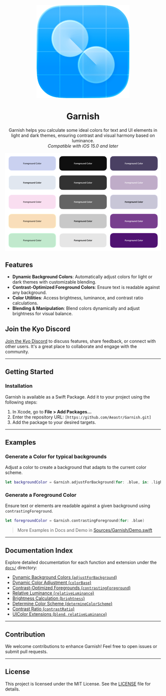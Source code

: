 <div align="center">
  <img width="300" height="300" src="/assets/icon.png" alt="Garnish Logo">
  <h1><b>Garnish</b></h1>
  <p>
    Garnish helps you calculate some ideal colors for text and UI elements in light and dark themes, ensuring contrast and visual harmony based on luminance.
    <br>
    <i>Compatible with iOS 15.0 and later</i>
  </p>
</div>



![This image contains 15 rounded rectangles arranged in a 3x5 grid, each showcasing a unique background color with centered text that reads “Foreground Color.” The rectangles display a variety of colors. The text “Foreground Color” adjusts in contrast against each background to maintain visibility](assets/example1.png)

## Features
- **Dynamic Background Colors**: Automatically adjust colors for light or dark themes with customizable blending.
- **Contrast-Optimized Foreground Colors**: Ensure text is readable against any background.
- **Color Utilities**: Access brightness, luminance, and contrast ratio calculations.
- **Blending & Manipulation**: Blend colors dynamically and adjust brightness for visual balance.

## Join the Kyo Discord

[Join the Kyo Discord](https://discord.gg/6NHhAvwbXV) to discuss features, share feedback, or connect with other users. It's a great place to collaborate and engage with the community.

---

## Getting Started

### Installation
Garnish is available as a Swift Package. Add it to your project using the following steps:

1. In Xcode, go to **File > Add Packages...**
2. Enter the repository URL: `[https://github.com/Aeastr/Garnish.git]`
3. Add the package to your desired targets.

---

## Examples

### Generate a Color for typical backgrounds 
Adjust a color to create a background that adapts to the current color scheme.

```swift
let backgroundColor = Garnish.adjustForBackground(for: .blue, in: .light)
```

### Generate a Foreground Color
Ensure text or elements are readable against a given background using `contrastingForeground`.
```swift
let foregroundColor = Garnish.contrastingForeground(for: .blue)
```

> More Examples in Docs and Demo in [Sources/Garnish/Demo.swift](Sources/Garnish/Demo.swift)

---

## Documentation Index

Explore detailed documentation for each function and extension under the [`docs/`](docs/) directory:

- [Dynamic Background Colors (`adjustForBackground`)](docs/adjustForBackground.md)
- [Dynamic Color Adjustment (`colorBase`)](docs/colorBase.md)
- [Contrast-Optimized Foregrounds (`contrastingForeground`)](docs/contrastingForeground.md)
- [Relative Luminance (`relativeLuminance`)](docs/relativeLuminance.md)
- [Brightness Calculation (`brightness`)](docs/brightness.md)
- [Determine Color Scheme (`determineColorScheme`)](docs/determineColorScheme.md)
- [Contrast Ratio (`contrastRatio`)](docs/contrastRatio.md)
- [UIColor Extensions (`blend`, `relativeLuminance`)](docs/UIColorExtensions.md)

---

## Contribution

We welcome contributions to enhance Garnish! Feel free to open issues or submit pull requests.

---

## License

This project is licensed under the MIT License. See the [LICENSE](LICENSE) file for details.

